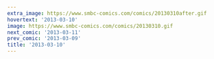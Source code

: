 ```yaml
---
extra_image: https://www.smbc-comics.com/comics/20130310after.gif
hovertext: '2013-03-10'
image: https://www.smbc-comics.com/comics/20130310.gif
next_comic: '2013-03-11'
prev_comic: '2013-03-09'
title: '2013-03-10'
---
```


